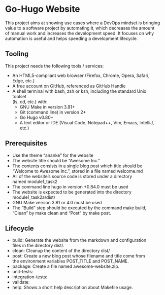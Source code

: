 
# Go-Hugo Website

This project aims at showing use cases where a DevOps mindset is bringing \
value to a software project by automating it, which decreases the amount \
of manual work and increases the development speed. It focuses on why \
automation is useful and helps speeding a development lifecycle.

## Tooling

This project needs the following tools / services:

* An HTML5-compliant web browser (Firefox, Chrome, Opera, Safari, Edge, etc.)
* A free account on GitHub, referenced as GitHub Handle
* A shell terminal with bash, zsh or ksh, including the standard Unix toolset \
(ls, cd, etc.) with:
  * GNU Make in version 3.81+
  * Git (command line) in version 2+
  * Go Hugo v0.80+
  * A text editor or IDE (Visual Code, Notepad++, Vim, Emacs, IntelliJ, etc.)

## Prerequisites

* Use the theme “ananke” for the website
* The website title should be “Awesome Inc.”
* The contents consists in a single blog post which title should be \
“Welcome to Awesome Inc.”, stored in a file named welcome.md
* All of the website’s source code is stored under a directory \
named module1_task2
* The command line hugo in version +0.84.0 must be used
* The website is expected to be generated into the directory \
module1_task2a/dist/
* GNU Make version 3.81 or 4.0 must be used
* The “Build” step should be executed by the command make build, \
“Clean” by make clean and “Post” by make post.

## Lifecycle

* build: Generate the website from the markdown and configuration \
files in the directory dist/.
* clean: Cleanup the content of the directory dist/
* post: Create a new blog post whose filename and title come from \
the environment variables POST_TITLE and POST_NAME.
* package: Create a file named awesome-website.zip.
* unit-tests:
* integration-tests:
* validate:
* help: Shows a short help description about Makefile usage.
